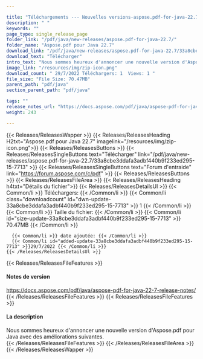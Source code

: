 ```yaml
---

title: "Téléchargements --- Nouvelles versions-aspose.pdf-for-java-22.7"
description: " "
keywords: ""
page_type: single_release_page
folder_link: "/pdf/java/new-releases/aspose.pdf-for-java-22.7/"
folder_name: "Aspose.pdf pour Java 22.7"
download_link: "/pdf/java/new-releases/aspose.pdf-for-java-22.7/33a8cbe3ddafa3adbf440b9f233ed295-15-7713"
download_text: "Télécharger"
intro_text: "Nous sommes heureux d'annoncer une nouvelle version d'Aspose.pdf pour Java avec des améliorations suivantes."
image_link: "/resources/img/zip-icon.png"
download_count: " 29/7/2022 Téléchargers: 1  Views: 1 "
file_size: "File Size: 70.47MB"
parent_path: "pdf/java"
section_parent_path: "pdf/java"

tags: ""
release_notes_url: "https://docs.aspose.com/pdf/java/aspose-pdf-for-java-22-7-release-notes/"
weight: 243

---
```


{{< Releases/ReleasesWapper >}}
  {{< Releases/ReleasesHeading H2txt="Aspose.pdf pour Java 22.7" imagelink="/resources/img/zip-icon.png">}}
  {{< Releases/ReleasesButtons >}}
    {{< Releases/ReleasesSingleButtons text="Télécharger" link="/pdf/java/new-releases/aspose.pdf-for-java-22.7/33a8cbe3ddafa3adbf440b9f233ed295-15-7713" >}}
    {{< Releases/ReleasesSingleButtons text="Forum d'entraide" link="https://forum.aspose.com/c/pdf" >}}
  {{< Releases/ReleasesButtons >}}
  {{< Releases/ReleasesFileArea >}}
    {{< Releases/ReleasesHeading h4txt="Détails du fichier">}}
    {{< Releases/ReleasesDetailsUl >}}
      {{< Common/li >}} Téléchargers: {{< /Common/li >}}
      {{< Common/li class="downloadcount" id="dwn-update-33a8cbe3ddafa3adbf440b9f233ed295-15-7713" >}} 1 {{< /Common/li >}}
      {{< Common/li >}} Taille du fichier: {{< /Common/li >}}
      {{< Common/li id="size-update-33a8cbe3ddafa3adbf440b9f233ed295-15-7713" >}} 70.47MB {{< /Common/li >}}

      {{< Common/li >}} date ajoutée: {{< /Common/li >}}
      {{< Common/li id="added-update-33a8cbe3ddafa3adbf440b9f233ed295-15-7713" >}}29/7/2022 {{< /Common/li >}}
    {{< /Releases/ReleasesDetailsUl >}}

  {{< Releases/ReleasesFileFeatures >}}
      <h4>Notes de version</h4><div><a href='https://docs.aspose.com/pdf/java/aspose-pdf-for-java-22-7-release-notes/'>https://docs.aspose.com/pdf/java/aspose-pdf-for-java-22-7-release-notes/</a></div>
  {{< /Releases/ReleasesFileFeatures >}}
  {{< Releases/ReleasesFileFeatures >}}
      <h4>La description</h4><div class="HTMLDescription">Nous sommes heureux d'annoncer une nouvelle version d'Aspose.pdf pour Java avec des améliorations suivantes.</div>
  {{< /Releases/ReleasesFileFeatures >}}
 {{< /Releases/ReleasesFileArea >}}
{{< /Releases/ReleasesWapper >}}


